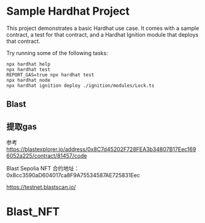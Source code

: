 # Sample Hardhat Project

This project demonstrates a basic Hardhat use case. It comes with a sample contract, a test for that contract, and a Hardhat Ignition module that deploys that contract.

Try running some of the following tasks:

```shell
npx hardhat help
npx hardhat test
REPORT_GAS=true npx hardhat test
npx hardhat node
npx hardhat ignition deploy ./ignition/modules/Lock.ts
```


## Blast 

## 提取gas
参考 https://blastexplorer.io/address/0x8C7d45202F728FEA3b34807B17Eec1696052a225/contract/81457/code

Blast Sepolia NFT
合约地址：0x8cc3590aD604017ca8F9A75534587AE725831Eec

https://testnet.blastscan.io/

# Blast_NFT
